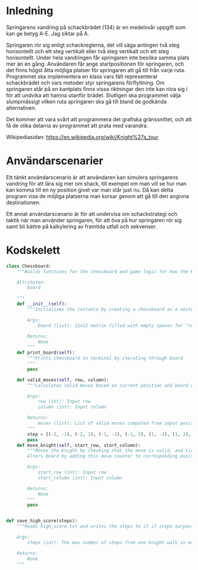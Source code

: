 # Inledning

Springarens vandring på
schackbrädet (134) är en medelsvår uppgift som kan ge betyg A-E. Jag siktar på A.

Springaren rör sig enligt schackreglerna, det vill säga antingen två steg horisontellt och ett steg vertikalt eller två steg vertikalt och ett steg horisontellt. Under hela vandringen får springaren inte besöka samma plats mer än en gång. Användaren får ange startpositionen för springaren, och det finns högst åtta möjliga platser för springaren att gå till från varje ruta. Programmet ska implementera en klass vars fält representerar schackbrädet och vars metoder styr springarens förflyttning. Om springaren står på en kantplats finns vissa riktningar den inte kan röra sig i för att undvika att hamna utanför brädet. Slutligen ska programmet välja slumpmässigt vilken ruta springaren ska gå till bland de godkända alternativen.

Det kommer att vara svårt att programmera det grafiska gränssnittet, och att få de olika delarna av programmet att prata med varandra. 

Wikipediasidan: https://en.wikipedia.org/wiki/Knight%27s_tour

# Användarscenarier

Ett tänkt användarscenario är att användaren kan simulera springarens vandring för att lära sig mer om shack, till exempel om man vill se hur man kan komma till en ny position givet var man står just nu. Då kan detta program visa de möjliga platserna man korsar genom att gå till den angivna destinationen. 

Ett annat användarscenario är för att undervisa om schackstrategi och taktik när man använder springaren, för att öva på hur springaren rör sig samt bli bättre på kalkylering av framtida utfall och sekvenser.

# Kodskelett

```python
class Chessboard:
    """Builds functions for the chessboard and game logic for how the knight moves upon it.

    Attributes:
        board

    """
    def __init__(self):
        """Initializes the instance by creating a chessboard as a nested list of integers

        Args:
            board (list): 12x12 matrix filled with empty spaces for "real 8x8 board", while squares outside of this are set to -1

        Returns:
            None
        """
    def print_board(self):
        """Prints chessboard to terminal by iterating through board
        """
        pass

    def valid_moves(self, row, column):
        """Calculates valid moves based on current position and board characteristics.

        Args:
            row (int): Input row
            column (int): Input column

        Returns:
            moves (list): List of valid moves computed from input position
        """
        step = [(-2, -1), (-2, 1), (-1, -2), (-1, 2), (1, -2), (1, 2), (2, -1), (2, 1)]
        pass
    def move_knight(self, start_row, start_column):
        """Moves the knight by checking that the move is valid, and ticks up a move counter.
        Alters board by adding this move counter to corresponding position.

        Args:
            start_row (int): Input row
            start_column (int): Input column

        Returns:
            None
        """
        pass


def save_high_score(steps):
    """Reads high_score.txt and writes the steps to it if steps surpass the current high score.

    Args:
        steps (int): The max number of steps from one knight walk in main program

    Returns:
        None
    """
```